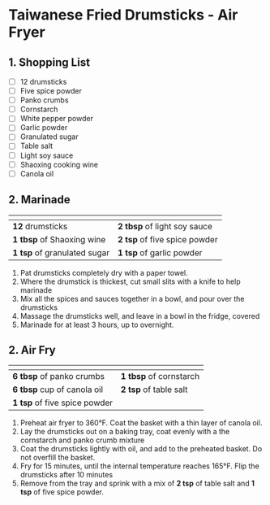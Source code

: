# Taiwanese Fried Drumsticks - Air Fryer

## 1. Shopping List
- [ ] 12 drumsticks
- [ ] Five spice powder
- [ ] Panko crumbs
- [ ] Cornstarch
- [ ] White pepper powder
- [ ] Garlic powder
- [ ] Granulated sugar
- [ ] Table salt
- [ ] Light soy sauce
- [ ] Shaoxing cooking wine
- [ ] Canola oil

## 2. Marinade
|<!-- -->|<!-- -->|
|---|---|
| **12** drumsticks | **2 tbsp** of light soy sauce |
| **1 tbsp** of Shaoxing wine | **2 tsp** of five spice powder |
| **1 tsp** of granulated sugar | **1 tsp** of garlic powder |

1. Pat drumsticks completely dry with a paper towel.
2. Where the drumstick is thickest, cut small slits with a knife to help marinade
3. Mix all the spices and sauces together in a bowl, and pour over the drumsticks
4. Massage the drumsticks well, and leave in a bowl in the fridge, covered
5. Marinade for at least 3 hours, up to overnight.

## 2. Air Fry
|<!-- -->|<!-- -->|
|---|---|
| **6 tbsp** of panko crumbs | **1 tbsp** of cornstarch |
| **6 tbsp** cup of canola oil | **2 tsp** of table salt |
| **1 tsp** of five spice powder | |

1. Preheat air fryer to 360°F. Coat the basket with a thin layer of canola oil.
2. Lay the drumsticks out on a baking tray, coat evenly with a the cornstarch and panko crumb mixture
3. Coat the drumsticks lightly with  oil, and add to the preheated basket. Do not overfill the basket.
4. Fry for 15 minutes, until the internal temperature reaches 165°F. Flip the drumsticks after 10 minutes
5. Remove from the tray and sprink with a mix of **2 tsp** of table salt and **1 tsp** of five spice powder.